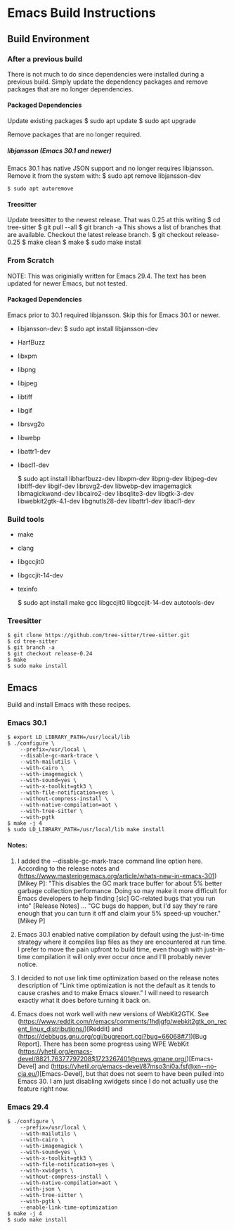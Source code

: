 # Emacs Build Instructions

## Build Environment

### After a previous build
There is not much to do since dependencies were installed during a
previous build. Simply update the dependency packages and remove
packages that are no longer dependencies.

#### Packaged Dependencies
Update existing packages
    $ sudo apt update
    $ sudo apt upgrade

Remove packages that are no longer required.

##### libjansson (Emacs 30.1 and newer)
Emacs 30.1 has native JSON support and no longer requires libjansson.
Remove it from the system with:
    $ sudo apt remove libjansson-dev

    $ sudo apt autoremove

#### Treesitter
Update treesitter to the newest release. That was 0.25 at this writing
    $ cd tree-sitter
    $ git pull --all
    $ git branch -a
This shows a list of branches that are available. Checkout the latest
release branch.
    $ git checkout release-0.25
    $ make clean
    $ make
    $ sudo make install
    
### From Scratch
NOTE: This was originially written for Emacs 29.4. The text has been
updated for newer Emacs, but not tested.

#### Packaged Dependencies

Emacs prior to 30.1 required libjansson. Skip this for Emacs 30.1 or
newer.
* libjansson-dev: 
    $ sudo apt install libjansson-dev

* HarfBuzz
* libxpm
* libpng
* libjpeg
* libtiff
* libgif
* librsvg2o
* libwebp
* libattr1-dev
* libacl1-dev

    $ sudo apt install libharfbuzz-dev libxpm-dev libpng-dev libjpeg-dev \
        libtiff-dev libgif-dev librsvg2-dev libwebp-dev imagemagick \
        libmagickwand-dev libcairo2-dev libsqlite3-dev libgtk-3-dev \
        libwebkit2gtk-4.1-dev libgnutls28-dev libattr1-dev libacl1-dev

### Build tools

* make
* clang
* libgccjit0
* libgccjit-14-dev
* texinfo

    $ sudo apt install make gcc libgccjit0 libgccjit-14-dev autotools-dev 

### Treesitter
    $ git clone https://github.com/tree-sitter/tree-sitter.git
    $ cd tree-sitter
    $ git branch -a
    $ git checkout release-0.24
    $ make
    $ sudo make install

## Emacs
Build and install Emacs with these recipes.

### Emacs 30.1

    $ export LD_LIBRARY_PATH=/usr/local/lib
    $ ./configure \
        --prefix=/usr/local \
        --disable-gc-mark-trace \
        --with-mailutils \
        --with-cairo \
        --with-imagemagick \
        --with-sound=yes \
        --with-x-toolkit=gtk3 \
        --with-file-notification=yes \
        --without-compress-install \
        --with-native-compilation=aot \
        --with-tree-sitter \
        --with-pgtk
    $ make -j 4
    $ sudo LD_LIBRARY_PATH=/usr/local/lib make install

#### Notes:
1. I added the --disable-gc-mark-trace command line option here.
According to the release notes and (https://www.masteringemacs.org/article/whats-new-in-emacs-301)[Mikey P]: "This disables the GC mark trace buffer for about 5% better garbage collection performance. Doing so may make it more difficult for Emacs developers to help finding [sic] GC-related bugs that you run into" [Release Notes] ... "GC bugs do happen, but I'd say they're rare enough that you can turn it off and claim your 5% speed-up voucher." [Mikey P]

2. Emacs 30.1 enabled native compilation by default using the
just-in-time strategy where it compiles lisp files as they are
encountered at run time. I prefer to move the pain upfront to build
time, even though with just-in-time compilation it will only ever
occur once and I'll probably never notice.

3. I decided to not use link time optimization based on the release notes
description of "Link time optimization is not the default as it tends to
cause crashes and to make Emacs slower." I will need to research exactly
what it does before turning it back on.

4. Emacs does not work well with new versions of WebKit2GTK. See
(https://www.reddit.com/r/emacs/comments/1hdjgfg/webkit2gtk_on_recent_linux_distributions/)[Reddit] and (https://debbugs.gnu.org/cgi/bugreport.cgi?bug=66068#71)[Bug Report]. There has been some progress using WPE WebKit (https://yhetil.org/emacs-devel/8821.76377797208$1723267401@news.gmane.org/)[Emacs-Devel] and (https://yhetil.org/emacs-devel/87mso3ni0a.fsf@xn--no-cja.eu/)[Emacs-Devel], but that does not seem to have been pulled into Emacs 30. I am just disabling xwidgets since I do not actually use the feature right now.

### Emacs 29.4

    $ ./configure \
        --prefix=/usr/local \
        --with-mailutils \
        --with-cairo \
        --with-imagemagick \
        --with-sound=yes \
        --with-x-toolkit=gtk3 \
        --with-file-notification=yes \
        --with-xwidgets \
        --without-compress-install \
        --with-native-compilation=aot \
        --with-json \
        --with-tree-sitter \
        --with-pgtk \
        --enable-link-time-optimization 
    $ make -j 4
    $ sudo make install

